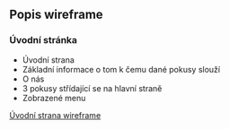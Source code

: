 ## Popis wireframe

### Úvodní stránka
- Úvodní strana
- Základní informace o tom k čemu dané pokusy slouží
- O nás
- 3 pokusy střídající se na hlavní straně
- Zobrazené menu

[Úvodní strana wireframe](https://github.com/martinsimcik/Demo-applet-na-pokusy/blob/main/doc/ui_design_3r_2pol/Dom%C5%AF.jpg)
